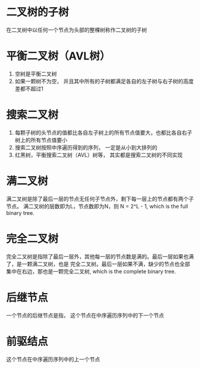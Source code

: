 # 二叉树的子树
在二叉树中以任何一个节点为头部的整棵树称作二叉树的子树
# 平衡二叉树（AVL树）
1. 空树是平衡二叉树
2. 如果一颗树不为空， 并且其中所有的子树都满足各自的左子树与右子树的高度差都不超过1
# 搜索二叉树
1. 每颗子树的头节点的值都比各自左子树上的所有节点值要大，也都比各自右子树上的所有节点值要小
2. 搜索二叉树按照中序遍历得到的序列， 一定是从小到大排列的
3. 红黑树，平衡搜索二叉树（AVL）树等， 其实都是搜索二叉树的不同实现
# 满二叉树
满二叉树是除了最后一层的节点无任何子节点外，剩下每一层上的节点都有两个子节点。
满二叉树的层数即为L，节点数即为N，则 N = 2^L - 1, which is the full binary tree.
# 完全二叉树
完全二叉树是指除了最后一层外，其他每一层的节点数是满的。最后一层如果也满了，是一颗满二叉树，也是
完全二叉树。最后一层如果不满，缺少的节点也全部集中在右边，那也是一颗完全二叉树, which is the complete binary tree.
# 后继节点
一个节点的后继节点是指， 这个节点在中序遍历序列中的下一个节点
# 前驱结点
这个节点在中序遍历序列中的上一个节点
